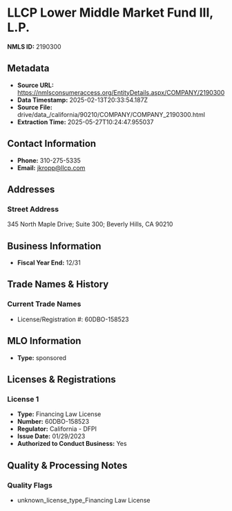 # LLCP Lower Middle Market Fund III, L.P.

**NMLS ID:** 2190300

## Metadata
- **Source URL:** https://nmlsconsumeraccess.org/EntityDetails.aspx/COMPANY/2190300
- **Data Timestamp:** 2025-02-13T20:33:54.187Z
- **Source File:** drive/data_/california/90210/COMPANY/COMPANY_2190300.html
- **Extraction Time:** 2025-05-27T10:24:47.955037

## Contact Information
- **Phone:** 310-275-5335
- **Email:** jkropp@llcp.com

## Addresses
### Street Address
345 North Maple Drive; Suite 300; Beverly Hills, CA 90210

## Business Information
- **Fiscal Year End:** 12/31

## Trade Names & History
### Current Trade Names
- License/Registration #: 60DBO-158523

## MLO Information
- **Type:** sponsored

## Licenses & Registrations

### License 1
- **Type:** Financing Law License
- **Number:** 60DBO-158523
- **Regulator:** California - DFPI
- **Issue Date:** 01/29/2023
- **Authorized to Conduct Business:** Yes

## Quality & Processing Notes
### Quality Flags
- unknown_license_type_Financing Law License
